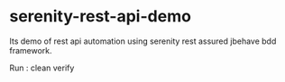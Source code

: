 # serenity-rest-api-demo

Its demo of rest api automation using serenity rest assured jbehave bdd framework.

Run :
clean verify


